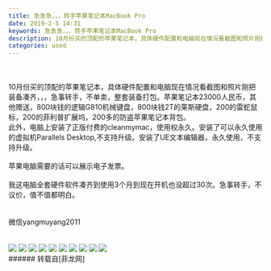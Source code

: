 ```yaml
---
title: 急急急，，，转手苹果笔记本MacBook Pro
date: 2019-2-5 14:31
keywords: 急急急，，，转手苹果笔记本MacBook Pro
description: 10月份买的顶配的苹果笔记本，具体硬件配置和电脑现在情况看截图和照片刚把装备凑齐，，，急事转手，不单卖，整套装备打包。苹果笔记本23000人民币，其他赠送，800块钱的逻辑G810机械键盘，800块钱2T的莱斯硬盘，200的雷蛇鼠标，200的菲利普扩展坞，200多的防盗苹果笔记本背包。此外，电脑上安装了正版付费的cleanmymac，使用权永久。安装了可以永久使用的虚拟机Parallels Desktop,不支持升级。安装了UE文本编辑器，永久使用，不支持升级。苹果电脑需要的话可以展示电子发票。我这电脑全套硬件软件凑齐到使用3个月到现在开机也没超过30次。急事转手，不议价，值不值都明白。微信yangmuyang2011
categories: used
---
```

<td class="t_f" id="postmessage_2921374">

<br/>
<br/>
10月份买的顶配的苹果笔记本，具体硬件配置和电脑现在情况看截图和照片刚把装备凑齐，，，急事转手，不单卖，整套装备打包。苹果笔记本23000人民币，其他赠送，800块钱的逻辑G810机械键盘，800块钱2T的莱斯硬盘，200的雷蛇鼠标，200的菲利普扩展坞，200多的防盗苹果笔记本背包。<br/>
此外，电脑上安装了正版付费的cleanmymac，使用权永久。安装了可以永久使用的虚拟机Parallels Desktop,不支持升级。安装了UE文本编辑器，永久使用，不支持升级。<br/>
<br/>
苹果电脑需要的话可以展示电子发票。<br/>
<br/>
我这电脑全套硬件软件凑齐到使用3个月到现在开机也没超过30次。急事转手，不议价，值不值都明白。<br/>
<br/>
<br/>
微信yangmuyang2011<br/>
<br/>
<br/>

<img aid="1076600" data-cf-modified-db3979431a4061378c73cb3c-="" file="data/attachment/forum/201902/05/141843nrqrdx177a92dn58.png.thumb.jpg" id="aimg_1076600" inpost="1" onclick="" onmouseover="" src="http://www.flw.ph/data/attachment/forum/201902/05/141843nrqrdx177a92dn58.png" style="cursor:pointer" zoomfile="data/attachment/forum/201902/05/141843nrqrdx177a92dn58.png"/>



<img aid="1076609" data-cf-modified-db3979431a4061378c73cb3c-="" file="data/attachment/forum/201902/05/141849fqgjqmorisa0annm.jpg.thumb.jpg" id="aimg_1076609" inpost="1" onclick="" onmouseover="" src="http://www.flw.ph/data/attachment/forum/201902/05/141849fqgjqmorisa0annm.jpg" style="cursor:pointer" zoomfile="data/attachment/forum/201902/05/141849fqgjqmorisa0annm.jpg"/>



<img aid="1076608" data-cf-modified-db3979431a4061378c73cb3c-="" file="data/attachment/forum/201902/05/141848lr6333ipvbwhsapq.jpg.thumb.jpg" id="aimg_1076608" inpost="1" onclick="" onmouseover="" src="http://www.flw.ph/data/attachment/forum/201902/05/141848lr6333ipvbwhsapq.jpg" style="cursor:pointer" zoomfile="data/attachment/forum/201902/05/141848lr6333ipvbwhsapq.jpg"/>



<img aid="1076607" data-cf-modified-db3979431a4061378c73cb3c-="" file="data/attachment/forum/201902/05/141848jxfjd9ftq69dfj5x.jpg.thumb.jpg" id="aimg_1076607" inpost="1" onclick="" onmouseover="" src="http://www.flw.ph/data/attachment/forum/201902/05/141848jxfjd9ftq69dfj5x.jpg" style="cursor:pointer" zoomfile="data/attachment/forum/201902/05/141848jxfjd9ftq69dfj5x.jpg"/>



<img aid="1076606" data-cf-modified-db3979431a4061378c73cb3c-="" file="data/attachment/forum/201902/05/141847jkj2p6j2oyf2ofwp.jpg.thumb.jpg" id="aimg_1076606" inpost="1" onclick="" onmouseover="" src="http://www.flw.ph/data/attachment/forum/201902/05/141847jkj2p6j2oyf2ofwp.jpg" style="cursor:pointer" zoomfile="data/attachment/forum/201902/05/141847jkj2p6j2oyf2ofwp.jpg"/>



<img aid="1076605" data-cf-modified-db3979431a4061378c73cb3c-="" file="data/attachment/forum/201902/05/141846mb1i2br7yhdp22xh.jpg.thumb.jpg" id="aimg_1076605" inpost="1" onclick="" onmouseover="" src="http://www.flw.ph/data/attachment/forum/201902/05/141846mb1i2br7yhdp22xh.jpg" style="cursor:pointer" zoomfile="data/attachment/forum/201902/05/141846mb1i2br7yhdp22xh.jpg"/>



<img aid="1076604" data-cf-modified-db3979431a4061378c73cb3c-="" file="data/attachment/forum/201902/05/141845fwrdadwfkajdpjmi.jpg.thumb.jpg" id="aimg_1076604" inpost="1" onclick="" onmouseover="" src="http://www.flw.ph/data/attachment/forum/201902/05/141845fwrdadwfkajdpjmi.jpg" style="cursor:pointer" zoomfile="data/attachment/forum/201902/05/141845fwrdadwfkajdpjmi.jpg"/>



<img aid="1076603" data-cf-modified-db3979431a4061378c73cb3c-="" file="data/attachment/forum/201902/05/141845wltskhsd3aiiti9s.jpg.thumb.jpg" id="aimg_1076603" inpost="1" onclick="" onmouseover="" src="http://www.flw.ph/data/attachment/forum/201902/05/141845wltskhsd3aiiti9s.jpg" style="cursor:pointer" zoomfile="data/attachment/forum/201902/05/141845wltskhsd3aiiti9s.jpg"/>



<img aid="1076602" data-cf-modified-db3979431a4061378c73cb3c-="" file="data/attachment/forum/201902/05/141844ht3o3tjjm66axju1.jpg.thumb.jpg" id="aimg_1076602" inpost="1" onclick="" onmouseover="" src="http://www.flw.ph/data/attachment/forum/201902/05/141844ht3o3tjjm66axju1.jpg" style="cursor:pointer" zoomfile="data/attachment/forum/201902/05/141844ht3o3tjjm66axju1.jpg"/>



<img aid="1076601" data-cf-modified-db3979431a4061378c73cb3c-="" file="data/attachment/forum/201902/05/141844hn9l53ic3w9bf5kk.jpg.thumb.jpg" id="aimg_1076601" inpost="1" onclick="" onmouseover="" src="http://www.flw.ph/data/attachment/forum/201902/05/141844hn9l53ic3w9bf5kk.jpg" style="cursor:pointer" zoomfile="data/attachment/forum/201902/05/141844hn9l53ic3w9bf5kk.jpg"/>


<br/>
</td>
###### 转载自[菲龙网]